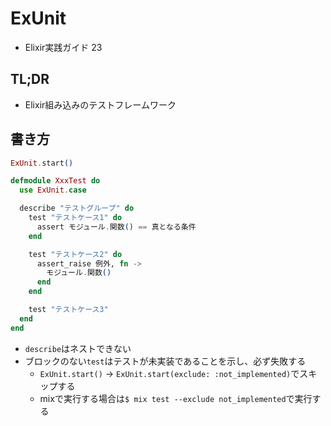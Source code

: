 # ExUnit
- Elixir実践ガイド 23

## TL;DR
- Elixir組み込みのテストフレームワーク

## 書き方
```exs
ExUnit.start()

defmodule XxxTest do
  use ExUnit.case

  describe "テストグループ" do
    test "テストケース1" do
      assert モジュール.関数() == 真となる条件
    end

    test "テストケース2" do
      assert_raise 例外, fn ->
        モジュール.関数()
      end
    end

    test "テストケース3"
  end
end
```

- `describe`はネストできない
- ブロックのない`test`はテストが未実装であることを示し、必ず失敗する
  - `ExUnit.start()` -> `ExUnit.start(exclude: :not_implemented)`でスキップする
  - mixで実行する場合は`$ mix test --exclude not_implemented`で実行する
